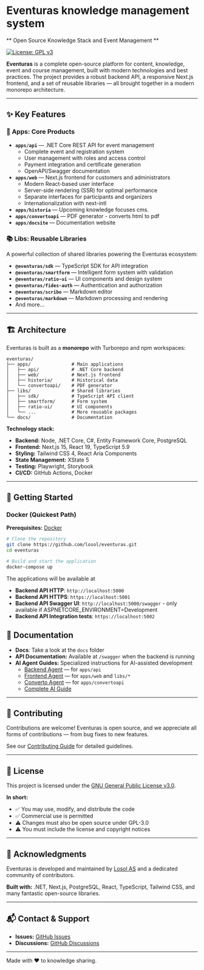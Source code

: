 # Eventuras knowledge management system

** Open Source Knowledge Stack and Event Management **

[![License: GPL v3](https://img.shields.io/badge/License-GPLv3-blue.svg)](LICENSE)

**Eventuras** is a complete open-source platform for content, knowledge, event and course management, built with modern technologies and best practices. The project provides a robust backend API, a responsive Next.js frontend, and a set of reusable libraries — all brought together in a modern monorepo architecture.

---

## ✨ Key Features

### 🚀 **Apps: Core Products**

- **`apps/api`** — .NET Core REST API for event management
  - Complete event and registration system
  - User management with roles and access control
  - Payment integration and certificate generation
  - OpenAPI/Swagger documentation
- **`apps/web`** — Next.js frontend for customers and administrators
  - Modern React-based user interface
  - Server-side rendering (SSR) for optimal performance
  - Separate interfaces for participants and organizers
  - Internationalization with next-intl
- **`apps/historia`** — Upcoming knowledge focuses cms. 
- **`apps/convertoapi`** — PDF generator - converts html to pdf
- **`apps/docsite`** — Documentation website

### 📚 **Libs: Reusable Libraries**

A powerful collection of shared libraries powering the Eventuras ecosystem:

- **`@eventuras/sdk`** — TypeScript SDK for API integration
- **`@eventuras/smartform`** — Intelligent form system with validation
- **`@eventuras/ratio-ui`** — UI components and design system
- **`@eventuras/fides-auth`** — Authentication and authorization
- **`@eventuras/scribo`** — Markdown editor
- **`@eventuras/markdown`** — Markdown processing and rendering
- And more…

---

## 🏗️ Architecture

Eventuras is built as a **monorepo** with Turborepo and npm workspaces:

```
eventuras/
├── apps/               # Main applications
│   ├── api/            # .NET Core backend
│   ├── web/            # Next.js frontend
│   ├── historia/       # Historical data
│   └── convertoapi/    # PDF generator
├── libs/               # Shared libraries
│   ├── sdk/            # TypeScript API client
│   ├── smartform/      # Form system
│   ├── ratio-ui/       # UI components
│   └── ...             # More reusable packages
└── docs/               # Documentation
```

**Technology stack:**
- **Backend:** Node, .NET Core, C#, Entity Framework Core, PostgreSQL
- **Frontend:** Next.js 15, React 19, TypeScript 5.9
- **Styling:** Tailwind CSS 4, React Aria Components
- **State Management:** XState 5
- **Testing:** Playwright, Storybook
- **CI/CD:** GitHub Actions, Docker

---

## 🚀 Getting Started

### Docker (Quickest Path)

**Prerequisites:** [Docker](https://docs.docker.com/get-docker/)

```bash
# Clone the repository
git clone https://github.com/losol/eventuras.git
cd eventuras

# Build and start the application
docker-compose up
```

The applications will be available at
- **Backend API HTTP**: `http://localhost:5000`
- **Backend API HTTPS**: `https://localhost:5001`
- **Backend API Swagger UI**: `http://localhost:5000/swagger` - only available if ASPNETCORE_ENVIRONMENT=Development
- **Backend API Integration tests**: `https://localhost:5002`


## 📖 Documentation
- **Docs**: Take a look at the `docs` folder
- **API Documentation:** Available at `/swagger` when the backend is running
- **AI Agent Guides:** Specialized instructions for AI-assisted development
  - [Backend Agent](.ai/agents/backend-agent.md) — for `apps/api`
  - [Frontend Agent](.ai/agents/frontend-agent.md) — for `apps/web` and `libs/*`
  - [Converto Agent](.ai/agents/converto-agent.md) — for `apps/convertoapi`
  - [Complete AI Guide](.ai/README.md)

---

## 🤝 Contributing

Contributions are welcome! Eventuras is open source, and we appreciate all forms of contributions — from bug fixes to new features.

See our [Contributing Guide](CONTRIBUTING.md) for detailed guidelines.

---

## 📜 License

This project is licensed under the [GNU General Public License v3.0](LICENSE).

**In short:**
- ✅ You may use, modify, and distribute the code
- ✅ Commercial use is permitted
- ⚠️ Changes must also be open source under GPL-3.0
- ⚠️ You must include the license and copyright notices

---

## 🙏 Acknowledgments

Eventuras is developed and maintained by [Losol AS](https://losol.no) and a dedicated community of contributors.

**Built with:** .NET, Next.js, PostgreSQL, React, TypeScript, Tailwind CSS, and many fantastic open-source libraries.

---

## 📬 Contact & Support

- **Issues:** [GitHub Issues](https://github.com/losol/eventuras/issues)
- **Discussions:** [GitHub Discussions](https://github.com/losol/eventuras/discussions)

---

Made with ❤️ to knowledge sharing. 

